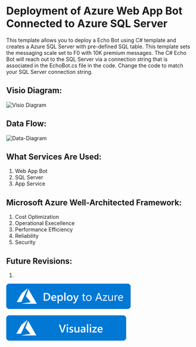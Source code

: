 # Deployment of Azure Web App Bot Connected to Azure SQL Server


This template allows you to deploy a Echo Bot using C# template and creates a Azure SQL Server with pre-defined SQL table. This template sets the messaging scale set to F0 with 10K premium messages. The C# Echo Bot will reach out to the SQL Server via a connection string that is associated in the EchoBot.cs file in the code. Change the code to match your SQL Server connection string.

## Visio Diagram:
![Visio Diagram](https://user-images.githubusercontent.com/57882033/116955082-9533c280-ac5f-11eb-9eeb-b7520e39b980.jpeg)



## Data Flow:
![Data-Diagram](https://user-images.githubusercontent.com/57882033/116953794-2a34bc80-ac5c-11eb-8c38-bc888731c070.jpeg)

## What Services Are Used:
 1. Web App Bot
 2. SQL Server
 3. App Service

## Microsoft Azure Well-Architected Framework:
 1. Cost Optimization
 2. Operational Execellence
 3. Performance Efficiency
 4. Reliability
 5. Security

## Future Revisions:
 1.


[![Deploy To Azure](https://raw.githubusercontent.com/Azure/azure-quickstart-templates/master/1-CONTRIBUTION-GUIDE/images/deploytoazure.svg?sanitize=true)](https://portal.azure.com/#create/Microsoft.Template/uri/https%3A%2F%2Fraw.githubusercontent.com%2FAJSolis01%2FAzure-Bot-to-SQL%2Fmain%2Fazuredeploytemplate.json)  


[![Visualize](https://raw.githubusercontent.com/Azure/azure-quickstart-templates/master/1-CONTRIBUTION-GUIDE/images/visualizebutton.svg?sanitize=true)](http://armviz.io/#/?load=https%3A%2F%2Fraw.githubusercontent.com%2FAzure%2Fazure-quickstart-templates%2Fmaster%2F201-vmss-linux-jumpbox%2Fazuredeploy.json)
